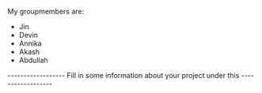 My groupmembers are:
- Jin
- Devin
- Annika
- Akash
- Abdullah


------------------ Fill in some information about your project under this ------------------
